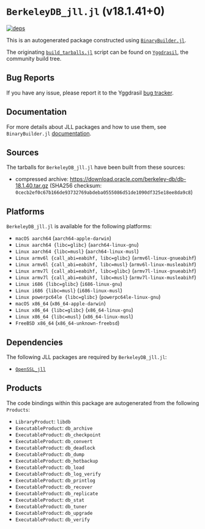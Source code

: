 # `BerkeleyDB_jll.jl` (v18.1.41+0)

[![deps](https://juliahub.com/docs/BerkeleyDB_jll/deps.svg)](https://juliahub.com/ui/Packages/BerkeleyDB_jll/pgL0m?page=2)

This is an autogenerated package constructed using [`BinaryBuilder.jl`](https://github.com/JuliaPackaging/BinaryBuilder.jl).

The originating [`build_tarballs.jl`](https://github.com/JuliaPackaging/Yggdrasil/blob/00004498441c6cce0d2f64a5809a9adfcc20369e/B/BerkeleyDB/build_tarballs.jl) script can be found on [`Yggdrasil`](https://github.com/JuliaPackaging/Yggdrasil/), the community build tree.

## Bug Reports

If you have any issue, please report it to the Yggdrasil [bug tracker](https://github.com/JuliaPackaging/Yggdrasil/issues).

## Documentation

For more details about JLL packages and how to use them, see `BinaryBuilder.jl` [documentation](https://docs.binarybuilder.org/stable/jll/).

## Sources

The tarballs for `BerkeleyDB_jll.jl` have been built from these sources:

* compressed archive: https://download.oracle.com/berkeley-db/db-18.1.40.tar.gz (SHA256 checksum: `0cecb2ef0c67b166de93732769abdeba0555086d51de1090df325e18ee8da9c8`)

## Platforms

`BerkeleyDB_jll.jl` is available for the following platforms:

* `macOS aarch64` (`aarch64-apple-darwin`)
* `Linux aarch64 {libc=glibc}` (`aarch64-linux-gnu`)
* `Linux aarch64 {libc=musl}` (`aarch64-linux-musl`)
* `Linux armv6l {call_abi=eabihf, libc=glibc}` (`armv6l-linux-gnueabihf`)
* `Linux armv6l {call_abi=eabihf, libc=musl}` (`armv6l-linux-musleabihf`)
* `Linux armv7l {call_abi=eabihf, libc=glibc}` (`armv7l-linux-gnueabihf`)
* `Linux armv7l {call_abi=eabihf, libc=musl}` (`armv7l-linux-musleabihf`)
* `Linux i686 {libc=glibc}` (`i686-linux-gnu`)
* `Linux i686 {libc=musl}` (`i686-linux-musl`)
* `Linux powerpc64le {libc=glibc}` (`powerpc64le-linux-gnu`)
* `macOS x86_64` (`x86_64-apple-darwin`)
* `Linux x86_64 {libc=glibc}` (`x86_64-linux-gnu`)
* `Linux x86_64 {libc=musl}` (`x86_64-linux-musl`)
* `FreeBSD x86_64` (`x86_64-unknown-freebsd`)

## Dependencies

The following JLL packages are required by `BerkeleyDB_jll.jl`:

* [`OpenSSL_jll`](https://github.com/JuliaBinaryWrappers/OpenSSL_jll.jl)

## Products

The code bindings within this package are autogenerated from the following `Products`:

* `LibraryProduct`: `libdb`
* `ExecutableProduct`: `db_archive`
* `ExecutableProduct`: `db_checkpoint`
* `ExecutableProduct`: `db_convert`
* `ExecutableProduct`: `db_deadlock`
* `ExecutableProduct`: `db_dump`
* `ExecutableProduct`: `db_hotbackup`
* `ExecutableProduct`: `db_load`
* `ExecutableProduct`: `db_log_verify`
* `ExecutableProduct`: `db_printlog`
* `ExecutableProduct`: `db_recover`
* `ExecutableProduct`: `db_replicate`
* `ExecutableProduct`: `db_stat`
* `ExecutableProduct`: `db_tuner`
* `ExecutableProduct`: `db_upgrade`
* `ExecutableProduct`: `db_verify`
